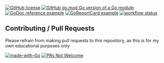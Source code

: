 [![GitHub license](https://img.shields.io/github/license/cedi/urlshortener-api.svg)](https://github.com/cedi/urlshortener-api/blob/main/LICENSE)
[![GitHub go.mod Go version of a Go module](https://img.shields.io/github/go-mod/go-version/cedi/urlshortener-api.svg)](https://github.com/cedi/urlshortener-api)
[![GoDoc reference example](https://img.shields.io/badge/godoc-reference-blue.svg)](https://pkg.go.dev/github.com/cedi/urlshortener-api)
[![GoReportCard example](https://goreportcard.com/badge/github.com/cedi/urlshortener-api)](https://goreportcard.com/report/github.com/cedi/urlshortener-api)
[![workflow status](https://github.com/cedi/urlshortener-api/actions/workflows/go.yml/badge.svg)](https://github.com/cedi/urlshortener-api/actions)

## Contributing / Pull Requests

Please refrain from making pull requests to this repository, as this is for my own educational purposes only

[![made-with-Go](https://img.shields.io/badge/Made%20with-Go-1f425f.svg)](http://golang.org)
[![PRs Not Welcome](https://img.shields.io/badge/PRs-not_welcome-red.svg?style=flat-square)](http://makeapullrequest.com)


